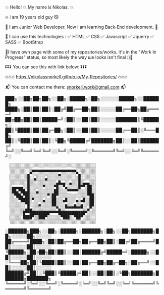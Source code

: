 
  💥 Hello! 💥 My name is Nikolas. 💥
    
   🔥 I am 19 years old guy 😼
    
  🔶 I am Junior Web Developer. Now I am learning Back-End development. 🔶
  
   🔶 I can use this technologies :
          ✅ HTML
          ✅ CSS
          ✅ Javascript
          ✅ Jquerry
          ✅ SASS
          ✅ BootStrap


 🔸I have own page with some of my repositories/works. It's in the "Work In Progress" status, so most likely the way ше looks isn't final :)🔸 
      
      
  ⏬⏬⏬             You can see this with link below:           ⏬⏬⏬
    
             


  🔥🔥🔥   https://nikolassnorkell.github.io/My-Repositories/   🔥🔥🔥


 📬  You can contact me there: snorkell.work@gmail.com  📬


███╗░░██╗██╗██╗░░██╗░█████╗░██╗░░░░░░█████╗░░██████╗
████╗░██║██║██║░██╔╝██╔══██╗██║░░░░░██╔══██╗██╔════╝
██╔██╗██║██║█████═╝░██║░░██║██║░░░░░███████║╚█████╗░
██║╚████║██║██╔═██╗░██║░░██║██║░░░░░██╔══██║░╚═══██╗
██║░╚███║██║██║░╚██╗╚█████╔╝███████╗██║░░██║██████╔╝
╚═╝░░╚══╝╚═╝╚═╝░░╚═╝░╚════╝░╚══════╝╚═╝░░╚═╝╚═════╝░

      
      ░░░░░░░░░░░░░░░░░░░░░░░░░░░░░░░░░░░░░░░
      ░░░░░░░░░░▄▄▄▄▄▄▄▄▄▄▄▄▄▄▄▄▄▄▄▄░░░░░░░░░
      ░░░░░░░░▄▀░░░░░░░░░░░░▄░░░░░░░▀▄░░░░░░░
      ░░░░░░░░█░░▄░░░░▄░░░░░░░░░░░░░░█░░░░░░░
      ░░░░░░░░█░░░░░░░░░░░░▄█▄▄░░▄░░░█░▄▄▄░░░
      ░▄▄▄▄▄░░█░░░░░░▀░░░░▀█░░▀▄░░░░░█▀▀░██░░
      ░██▄▀██▄█░░░▄░░░░░░░██░░░░▀▀▀▀▀░░░░██░░
      ░░▀██▄▀██░░░░░░░░▀░██▀░░░░░░░░░░░░░▀██░
      ░░░░▀████░▀░░░░▄░░░██░░░▄█░░░░▄░▄█░░██░
      ░░░░░░░▀█░░░░▄░░░░░██░░░░▄░░░▄░░▄░░░██░
      ░░░░░░░▄█▄░░░░░░░░░░░▀▄░░▀▀▀▀▀▀▀▀░░▄▀░░
      ░░░░░░█▀▀█████████▀▀▀▀████████████▀░░░░
      ░░░░░░████▀░░███▀░░░░░░▀███░░▀██▀░░░░░░
      ░░░░░░░░░░░░░░░░░░░░░░░░░░░░░░░░░░░░░░░


░██████╗███╗░░██╗░█████╗░██████╗░██╗░░██╗███████╗██╗░░░░░██╗░░░░░
██╔════╝████╗░██║██╔══██╗██╔══██╗██║░██╔╝██╔════╝██║░░░░░██║░░░░░
╚█████╗░██╔██╗██║██║░░██║██████╔╝█████═╝░█████╗░░██║░░░░░██║░░░░░
░╚═══██╗██║╚████║██║░░██║██╔══██╗██╔═██╗░██╔══╝░░██║░░░░░██║░░░░░
██████╔╝██║░╚███║╚█████╔╝██║░░██║██║░╚██╗███████╗███████╗███████╗
╚═════╝░╚═╝░░╚══╝░╚════╝░╚═╝░░╚═╝╚═╝░░╚═╝╚══════╝╚══════╝╚══════╝





<!--


Here are some ideas to get you started:

- 🔭 I’m currently working on ...
- 🌱 I’m currently learning ...
- 👯 I’m looking to collaborate on ...
- 🤔 I’m looking for help with ...
- 💬 Ask me about ...
- 📫 How to reach me: ...
- 😄 Pronouns: ...
- ⚡ Fun fact: ...
-->
